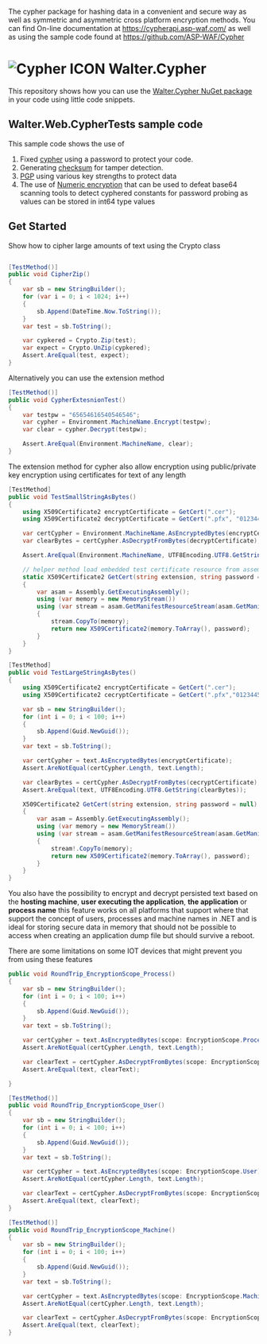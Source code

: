 The cypher package for hashing data in a convenient and secure way as well as symmetric and asymmetric cross platform encryption methods.
You can find  On-line documentation at https://cypherapi.asp-waf.com/ as well as using the sample code found at https://github.com/ASP-WAF/Cypher


# ![Cypher ICON](https://cdn.asp-waf.com/img/Cypher.png) Walter.Cypher
This repository shows how you can use the [Walter.Cypher NuGet package](https://www.nuget.org/packages/Walter.Cypher/) in your code using little code snippets.

## Walter.Web.CypherTests sample code
This sample code shows the use of 
1. Fixed [cypher](https://github.com/ASP-WAF/Cypher/blob/master/Src/SamplesUsingMsTest/CryptoTests.cs) using a password to protect your code.
2. Generating [checksum](https://github.com/ASP-WAF/Cypher/blob/master/Src/SamplesUsingMsTest/ChecksumTest.cs) for tamper detection.
3. [PGP](https://github.com/ASP-WAF/Cypher/blob/master/Src/SamplesUsingMsTest/PGPManagedTests.cs) using various key strengths to protect data
4. The use of [Numeric encryption](https://github.com/ASP-WAF/Cypher/blob/master/Src/SamplesUsingMsTest/StringExtensionsTests.cs) that can be used to defeat base64 scanning tools to detect cyphered constants for password probing as values can be stored in int64 type values


## Get Started


Show how to cipher large amounts of text using the Crypto class
````C#

[TestMethod()]
public void CipherZip()
{
    var sb = new StringBuilder();
    for (var i = 0; i < 1024; i++)
    {
        sb.Append(DateTime.Now.ToString());
    }
    var test = sb.ToString();

    var cypkered = Crypto.Zip(test);
    var expect = Crypto.UnZip(cypkered);
    Assert.AreEqual(test, expect);
}

````

Alternatively you can use the extension method

````C#
[TestMethod()]
public void CypherExtesnionTest()
{
    var testpw = "65654616540546546";
    var cypher = Environment.MachineName.Encrypt(testpw);
    var clear = cypher.Decrypt(testpw);

    Assert.AreEqual(Environment.MachineName, clear);
}
````

The extension method for cypher also allow encryption using public/private key encryption using certificates for text of any length
````c#
[TestMethod]
public void TestSmallStringAsBytes()
{
    using X509Certificate2 encryptCertificate = GetCert(".cer");
    using X509Certificate2 decryptCertificate = GetCert(".pfx", "01234456");

    var certCypher = Environment.MachineName.AsEncryptedBytes(encryptCertificate);
    var clearBytes = certCypher.AsDecryptFromBytes(decryptCertificate);

    Assert.AreEqual(Environment.MachineName, UTF8Encoding.UTF8.GetString(clearBytes));

    // helper method load embedded test certificate resource from assembly
    static X509Certificate2 GetCert(string extension, string password = null)
    {
        var asam = Assembly.GetExecutingAssembly();
        using (var memory = new MemoryStream())
        using (var stream = asam.GetManifestResourceStream(asam.GetManifestResourceNames().First(f => f.EndsWith(extension))))
        {
            stream.CopyTo(memory);
            return new X509Certificate2(memory.ToArray(), password);
        }
    }
}

[TestMethod]
public void TestLargeStringAsBytes()
{
    using X509Certificate2 encryptCertificate = GetCert(".cer");
    using X509Certificate2 cecryptCertificate = GetCert(".pfx","01234456");

    var sb = new StringBuilder();
    for (int i = 0; i < 100; i++)
    {
        sb.Append(Guid.NewGuid());
    }
    var text = sb.ToString();

    var certCypher = text.AsEncryptedBytes(encryptCertificate);
    Assert.AreNotEqual(certCypher.Length, text.Length);

    var clearBytes = certCypher.AsDecryptFromBytes(cecryptCertificate);
    Assert.AreEqual(text, UTF8Encoding.UTF8.GetString(clearBytes));

    X509Certificate2 GetCert(string extension, string password = null)
    {
        var asam = Assembly.GetExecutingAssembly();
        using (var memory = new MemoryStream())
        using (var stream = asam.GetManifestResourceStream(asam.GetManifestResourceNames().First(f => f.EndsWith(extension))))
        {
            stream!.CopyTo(memory);
            return new X509Certificate2(memory.ToArray(), password);
        }
    }
}


````

You also have the possibility to encrypt and decrypt persisted text based on the **hosting machine**, **user executing the application**, **the application** or **process name** 
this feature works on all platforms that support where that support the concept of users, processes and machine names in .NET and is ideal for storing secure data in memory that should not be possible to access 
when creating an application dump file but should survive a reboot.

There are some limitations on some IOT devices that might prevent you from using these features
````C#
public void RoundTrip_EncryptionScope_Process()
{
    var sb = new StringBuilder();
    for (int i = 0; i < 100; i++)
    {
        sb.Append(Guid.NewGuid());
    }
    var text = sb.ToString();

    var certCypher = text.AsEncryptedBytes(scope: EncryptionScope.Process);
    Assert.AreNotEqual(certCypher.Length, text.Length);

    var clearText = certCypher.AsDecryptFromBytes(scope: EncryptionScope.Process);
    Assert.AreEqual(text, clearText);

}

[TestMethod()]
public void RoundTrip_EncryptionScope_User()
{
    var sb = new StringBuilder();
    for (int i = 0; i < 100; i++)
    {
        sb.Append(Guid.NewGuid());
    }
    var text = sb.ToString();

    var certCypher = text.AsEncryptedBytes(scope: EncryptionScope.User);
    Assert.AreNotEqual(certCypher.Length, text.Length);

    var clearText = certCypher.AsDecryptFromBytes(scope: EncryptionScope.User);
    Assert.AreEqual(text, clearText);
}

[TestMethod()]
public void RoundTrip_EncryptionScope_Machine()
{
    var sb = new StringBuilder();
    for (int i = 0; i < 100; i++)
    {
        sb.Append(Guid.NewGuid());
    }
    var text = sb.ToString();

    var certCypher = text.AsEncryptedBytes(scope: EncryptionScope.Machine);
    Assert.AreNotEqual(certCypher.Length, text.Length);

    var clearText = certCypher.AsDecryptFromBytes(scope: EncryptionScope.Machine);
    Assert.AreEqual(text, clearText);
}

````
